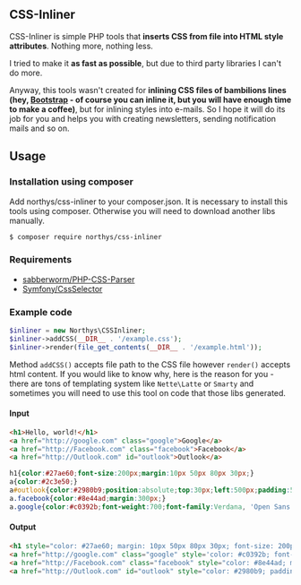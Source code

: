 CSS-Inliner
-------

CSS-Inliner is simple PHP tools that **inserts CSS from file into HTML style attributes**. Nothing more, nothing less.

I tried to make it **as fast as possible**, but due to third party libraries I can't do more.

Anyway, this tools wasn't created for **inlining CSS files of bambilions lines (hey, [Bootstrap](http://getbootstrap.com) - of course you can inline it, but you will have enough time to make a coffee)**, but for inlining styles into e-mails. So I hope it will do its job for you and helps you with creating newsletters, sending notification mails and so on.

## Usage

### Installation using composer

Add northys/css-inliner to your composer.json. It is necessary to install this tools using composer. Otherwise you will need to download another libs manually.

```sh
$ composer require northys/css-inliner
```

### Requirements

 - [sabberworm/PHP-CSS-Parser](https://github.com/sabberworm/PHP-CSS-Parser)
 - [Symfony/CssSelector](https://github.com/symfony/CssSelector)

### Example code

```php
$inliner = new Northys\CSSInliner;
$inliner->addCSS(__DIR__ . '/example.css');
$inliner->render(file_get_contents(__DIR__ . '/example.html'));
```

Method `addCSS()` accepts file path to the CSS file however `render()` accepts html content.
If you would like to know why, here is the reason for you - there are tons of templating system like `Nette\Latte` or `Smarty` and sometimes you will need to use this tool on code that those libs generated.

#### Input

```html
<h1>Hello, world!</h1>
<a href="http://google.com" class="google">Google</a>
<a href="http://Facebook.com" class="facebook">Facebook</a>
<a href="http://Outlook.com" id="outlook">Outlook</a>
```
```css
h1{color:#27ae60;font-size:200px;margin:10px 50px 80px 30px;}
a{color:#2c3e50;}
a#outlook{color:#2980b9;position:absolute;top:30px;left:500px;padding:50px;}
a.facebook{color:#8e44ad;margin:300px;}
a.google{color:#c0392b;font-weight:700;font-family:Verdana, 'Open Sans';font-size:30px;}
```

#### Output

```html
<h1 style="color: #27ae60; margin: 10px 50px 80px 30px; font-size: 200px;">Hello, world!</h1>
<a href="http://google.com" class="google" style='color: #c0392b; font-weight: 700; font-family: "Verdana","Open Sans"; font-size: 30px;'>Google</a>
<a href="http://Facebook.com" class="facebook" style="color: #8e44ad; margin: 300px;">Facebook</a>
<a href="http://Outlook.com" id="outlook" style="color: #2980b9; padding: 50; position: absolute; top: 30px; left: 500px;">Outlook</a>
```
